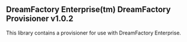 ## DreamFactory Enterprise(tm) DreamFactory Provisioner v1.0.2
This library contains a provisioner for use with DreamFactory Enterprise.
